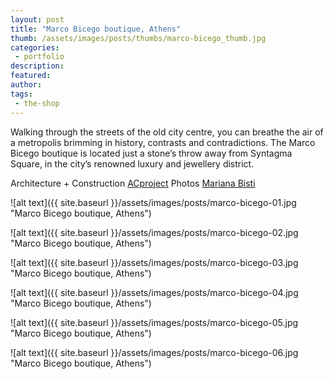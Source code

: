 ```yaml
---
layout: post
title: "Marco Bicego boutique, Athens"
thumb: /assets/images/posts/thumbs/marco-bicego_thumb.jpg
categories:
 - portfolio
description:
featured:
author: 
tags:
 - the-shop
---
```


Walking through the streets of the old city centre, you can breathe the air of a metropolis brimming in history, contrasts and contradictions. The Marco Bicego boutique is located just a stone’s throw away from Syntagma Square, in the city’s renowned luxury and jewellery district.

<p class="credits">
    <span class="title">Architecture + Construction</span>
        <span class="contributor"><a href="https://www.acproject.gr/">ACproject</a></span>
    <span class="title">Photos</span>
        <span class="contributor"><a href="https://www.marianabisti.com/">Mariana Bisti</a></span>
</p>

![alt text]({{ site.baseurl }}/assets/images/posts/marco-bicego-01.jpg "Marco Bicego boutique, Athens")

![alt text]({{ site.baseurl }}/assets/images/posts/marco-bicego-02.jpg "Marco Bicego boutique, Athens")

![alt text]({{ site.baseurl }}/assets/images/posts/marco-bicego-03.jpg "Marco Bicego boutique, Athens")

![alt text]({{ site.baseurl }}/assets/images/posts/marco-bicego-04.jpg "Marco Bicego boutique, Athens")

![alt text]({{ site.baseurl }}/assets/images/posts/marco-bicego-05.jpg "Marco Bicego boutique, Athens")

![alt text]({{ site.baseurl }}/assets/images/posts/marco-bicego-06.jpg "Marco Bicego boutique, Athens")